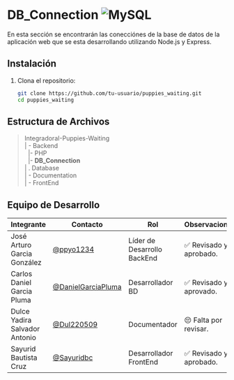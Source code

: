 # DB_Connection ![MySQL](https://img.shields.io/badge/MySQL-4479A1?style=for-the-badge&logo=mysql&logoColor=white)


 En esta sección se encontrarán las conecciónes de la base de datos de la aplicación web que se esta desarrollando utilizando Node.js y Express.

 ## Instalación

1. Clona el repositorio:
   ```bash
   git clone https://github.com/tu-usuario/puppies_waiting.git
   cd puppies_waiting

## Estructura de Archivos

>IntegradoraI-Puppies-Waiting<br>
>| - Backend <br>
>&nbsp;&nbsp;|- PHP<br>
>&nbsp;&nbsp;|- **DB_Connection**<br>
>| . Database<br>
>| - Documentation<br>
>| - FrontEnd


## Equipo de Desarrollo

|Integrante|Contacto|Rol|Observaciones|
|------------|--------|---|---|
|José Arturo Garcia González|[@ppyo1234](https://github.com/ppyo1234)|Líder de Desarrollo BackEnd|✅ Revisado y aprobado.|
|Carlos Daniel Garcia Pluma|[@DanielGarciaPluma](https://github.com/DanielGarciaPluma)|Desarrollador BD|✅ Revisado y aprovado.|
|Dulce Yadira Salvador Antonio|[@Dul220509](https://github.com/Dul220509)|Documentador|😔 Falta por revisar.|
|Sayurid Bautista Cruz|[@Sayuridbc](https://github.com/sayuridbc)|Desarrollador FrontEnd|✅ Revisado y aprobado.|
